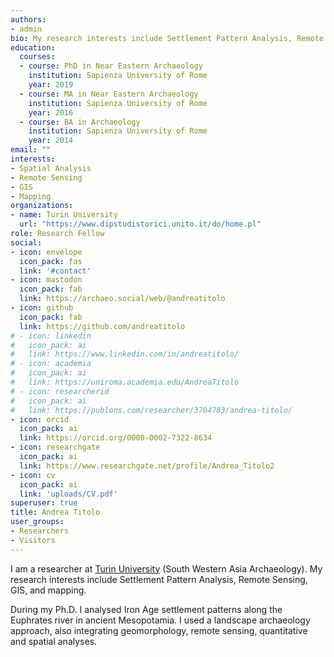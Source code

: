 ```yaml
---
authors:
- admin
bio: My research interests include Settlement Pattern Analysis, Remote Sensing, GIS, and mapping.
education:
  courses:
  - course: PhD in Near Eastern Archaeology
    institution: Sapienza University of Rome
    year: 2019
  - course: MA in Near Eastern Archaeology
    institution: Sapienza University of Rome
    year: 2016
  - course: BA in Archaeology
    institution: Sapienza University of Rome
    year: 2014
email: ""
interests:
- Spatial Analysis
- Remote Sensing
- GIS
- Mapping
organizations:
- name: Turin University
  url: "https://www.dipstudistorici.unito.it/do/home.pl"
role: Research Fellow
social:
- icon: envelope
  icon_pack: fas
  link: '#contact'
- icon: mastodon
  icon_pack: fab
  link: https://archaeo.social/web/@andreatitolo
- icon: github
  icon_pack: fab
  link: https://github.com/andreatitolo
# - icon: linkedin
#   icon_pack: ai
#   link: https://www.linkedin.com/in/andreatitolo/
# - icon: academia
#   icon_pack: ai
#   link: https://uniroma.academia.edu/AndreaTitolo
# - icon: researcherid
#   icon_pack: ai
#   link: https://publons.com/researcher/3704783/andrea-titolo/     
- icon: orcid
  icon_pack: ai
  link: https://orcid.org/0000-0002-7322-8634
- icon: researchgate
  icon_pack: ai
  link: https://www.researchgate.net/profile/Andrea_Titolo2  
- icon: cv
  icon_pack: ai
  link: 'uploads/CV.pdf'    
superuser: true
title: Andrea Titolo
user_groups:
- Researchers
- Visitors
---
```


I am a researcher at [Turin University](https://www.dipstudistorici.unito.it/do/home.pl) (South Western Asia Archaeology). My research interests include Settlement Pattern Analysis, Remote Sensing, GIS, and mapping. 

During my Ph.D. I analysed Iron Age settlement patterns along the Euphrates river in ancient Mesopotamia. I used a landscape archaeology approach, also integrating geomorphology, remote sensing, quantitative and spatial analyses.

